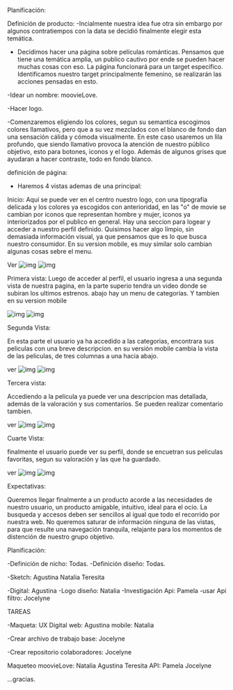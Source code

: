 Planificación:

Definición de producto: 
  -Incialmente nuestra idea fue otra sin embargo por algunos contratiempos con la data se decidió finalmente elegir esta temática.

- Decidimos hacer una página sobre películas románticas. Pensamos  que tiene una temática amplia, un publico    cautivo por ende se pueden hacer muchas cosas con eso.
La página funcionará para un target específico.
Identificamos nuestro target principalmente femenino, se realizarán las acciones pensadas en esto.

-Idear un nombre: moovieLove.

-Hacer logo.

-Comenzaremos eligiendo los colores, segun su semantica escogimos colores llamativos, pero que a su vez mezclados con el blanco de fondo dan una sensación cálida y cómoda visualmente. En este caso usaremos un lila profundo, que siendo llamativo provoca la atención de nuestro público objetivo, esto para botones, iconos y el logo. Además de algunos grises que ayudaran a hacer contraste, todo en fondo blanco.

definición de página:

- Haremos 4 vistas ademas de una principal:

Inicio:
Aquí se puede ver en el centro nuestro logo, con una tipografía delicada y los colores ya escogidos con anterioridad, en las "o" de movie se cambian por iconos que representan hombre y mujer, iconos ya interiorizados por el publico en general.
Hay una seccion para logear y acceder a nuestro perfil definido. Quisimos hacer algo límpio, sin demasiada información visual, ya que pensamos que es lo que busca nuestro consumidor. 
En su version mobile, es muy similar solo cambian algunas cosas sebre el menu.

Ver ![img](https://preview.ibb.co/hZDs96/1.jpg)    ![img](https://image.ibb.co/n3HVwm/inicio.png)




Primera vista: 
Luego de acceder al perfil, el usuario ingresa a una segunda vista de nuestra pagina, en la parte superio tendra un video donde se subiran los ultimos estrenos.
abajo hay un menu de categorías. Y tambien en su version mobile 

![img](https://preview.ibb.co/hzQuNR/2.jpg)      ![img](https://image.ibb.co/m2L5U6/pagina_Principal.png)





Segunda Vista:

En esta parte el usuario ya ha accedido a las categorias, encontrara sus peliculas con una breve descripcion.
en su versión mobile cambia la vista de las peliculas, de tres columnas a una hacia abajo.

ver ![img](https://preview.ibb.co/d85Hbm/3.jpg)     ![img](https://image.ibb.co/f3m12R/Subcategorias.png)

Tercera vista:

Accediendo a la pelicula ya puede ver una descripcion mas detallada, además de la valoración y sus comentarios.
Se pueden realizar comentario tambien. 

ver ![img](https://preview.ibb.co/bWwZNR/4.jpg)  ![img](https://image.ibb.co/d5ig2R/pelicula_Seleccionada.png)
 

Cuarte Vista:

finalmente el usuario puede ver su perfil, donde se encuetran sus peliculas favoritas, segun su valoración y las que ha guardado. 

ver ![img](https://preview.ibb.co/kpPzp6/5.jpg)   ![img](https://image.ibb.co/mCbep6/peliculas_Guardadas.png)


Expectativas:

Queremos llegar finalmente a un producto acorde a las necesidades de nuestro usuario, un producto amigable, intuitivo, ideal para el ocio. La busqueda y accesos deben ser sencillos al igual que todo el recorrido por nuestra web. No queremos saturar de información ninguna de las vistas, para que resulte una navegación tranquila, relajante para los momentos de distención de nuestro grupo objetivo.


Planificación:

-Definición de nicho: Todas.
-Definición diseño:  Todas.

-Sketch:  Agustina
          Natalia
          Teresita

-Digital: Agustina
-Logo diseño: Natalia
-Investigación Api: Pamela
-usar Api filtro: Jocelyne

TAREAS

-Maqueta:  UX Digital
           web: Agustina
           mobile: Natalia

-Crear archivo de trabajo base: Jocelyne

-Crear repositorio colaboradores: Jocelyne

Maqueteo moovieLove: Natalia
                     Agustina
                     Teresita
API: Pamela
     Jocelyne








...gracias.
     


